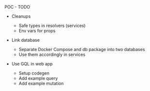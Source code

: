 POC - TODO

- Cleanups

  - Safe types in resolvers (services)
  - Env vars for props

- Link database

  - Separate Docker Compose and db package into two databases
  - Use them accordingly in services

- Use GQL in web app

  - Setup codegen
  - Add example query
  - Add example mutation
